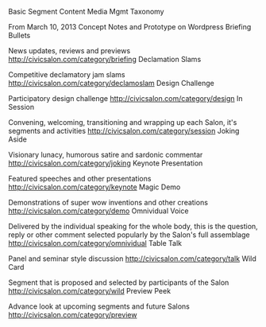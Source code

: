 Basic Segment Content
Media Mgmt Taxonomy

From March 10, 2013 Concept Notes and Prototype on Wordpress
Briefing Bullets

News updates, reviews and previews
http://civicsalon.com/category/briefing
Declamation Slams

Competitive declamatory jam slams
http://civicsalon.com/category/declamoslam
Design Challenge

Participatory design challenge
http://civicsalon.com/category/design
In Session

Convening, welcoming, transitioning and wrapping up each Salon, it's segments and activities
http://civicsalon.com/category/session
Joking Aside

Visionary lunacy, humorous satire and sardonic commentar
http://civicsalon.com/category/joking
Keynote Presentation

Featured speeches and other presentations
http://civicsalon.com/category/keynote
Magic Demo

Demonstrations of super wow inventions and other creations
http://civicsalon.com/category/demo
Omnividual Voice

Delivered by the individual speaking for the whole body, this is the question, reply or other comment selected popularly by the Salon's full assemblage
http://civicsalon.com/category/omnividual
Table Talk

Panel and seminar style discussion
http://civicsalon.com/category/talk
Wild Card

Segment that is proposed and selected by participants of the Salon
http://civicsalon.com/category/wild
Preview Peek

Advance look at upcoming segments and future Salons
http://civicsalon.com/category/preview
